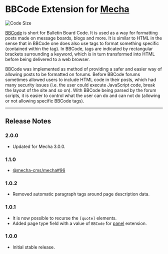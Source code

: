 BBCode Extension for [Mecha](https://github.com/mecha-cms/mecha)
================================================================

![Code Size](https://img.shields.io/github/languages/code-size/mecha-cms/x.b-b-code?color=%23444&style=for-the-badge)

[BBCode](https://www.bbcode.org) is short for Bulletin Board Code. It is used as a way for formatting posts made on message boards, blogs and more. It is similar to HTML in the sense that in BBCode one does also use tags to format something specific (contained within the tag). In BBCode, tags are indicated by rectangular brackets surrounding a keyword, which is in turn transformed into HTML before being delivered to a web browser.

BBCode was implemented as method of providing a safer and easier way of allowing posts to be formatted on forums. Before BBCode forums sometimes allowed users to include HTML code in their posts, which had many security issues (i.e. the user could execute JavaScript code, break the layout of the site and so on). With BBCode being parsed by the forum scripts, it is easier to control what the user can do and can not do (allowing or not allowing specific BBCode tags).

---

Release Notes
-------------

### 2.0.0

 - Updated for Mecha 3.0.0.

### 1.1.0

 - [@mecha-cms/mecha#96](https://github.com/mecha-cms/mecha/issues/96)

### 1.0.2

 - Removed automatic paragraph tags around page description data.

### 1.0.1

 - It is now possible to recurse the `[quote]` elements.
 - Added page type field with a value of `BBCode` for [panel](https://github.com/mecha-cms/x.panel) extension.

### 1.0.0

 - Initial stable release.